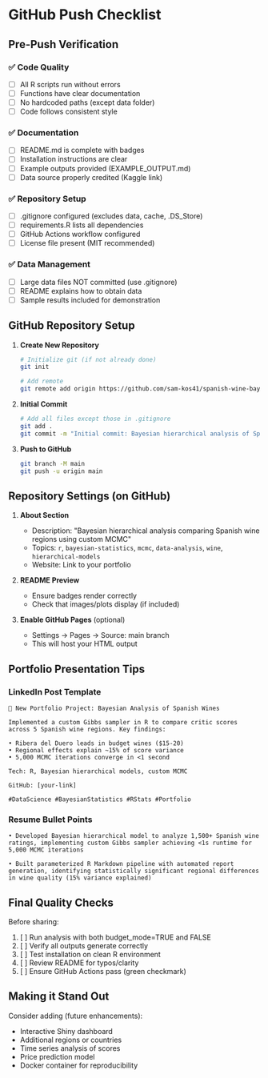 # GitHub Push Checklist

## Pre-Push Verification

### ✅ Code Quality
- [ ] All R scripts run without errors
- [ ] Functions have clear documentation
- [ ] No hardcoded paths (except data folder)
- [ ] Code follows consistent style

### ✅ Documentation
- [ ] README.md is complete with badges
- [ ] Installation instructions are clear
- [ ] Example outputs provided (EXAMPLE_OUTPUT.md)
- [ ] Data source properly credited (Kaggle link)

### ✅ Repository Setup
- [ ] .gitignore configured (excludes data, cache, .DS_Store)
- [ ] requirements.R lists all dependencies
- [ ] GitHub Actions workflow configured
- [ ] License file present (MIT recommended)

### ✅ Data Management
- [ ] Large data files NOT committed (use .gitignore)
- [ ] README explains how to obtain data
- [ ] Sample results included for demonstration

## GitHub Repository Setup

1. **Create New Repository**
   ```bash
   # Initialize git (if not already done)
   git init
   
   # Add remote
   git remote add origin https://github.com/sam-kos41/spanish-wine-bayesian.git
   ```

2. **Initial Commit**
   ```bash
   # Add all files except those in .gitignore
   git add .
   git commit -m "Initial commit: Bayesian hierarchical analysis of Spanish wines"
   ```

3. **Push to GitHub**
   ```bash
   git branch -M main
   git push -u origin main
   ```

## Repository Settings (on GitHub)

1. **About Section**
   - Description: "Bayesian hierarchical analysis comparing Spanish wine regions using custom MCMC"
   - Topics: `r`, `bayesian-statistics`, `mcmc`, `data-analysis`, `wine`, `hierarchical-models`
   - Website: Link to your portfolio

2. **README Preview**
   - Ensure badges render correctly
   - Check that images/plots display (if included)

3. **Enable GitHub Pages** (optional)
   - Settings → Pages → Source: main branch
   - This will host your HTML output

## Portfolio Presentation Tips

### LinkedIn Post Template
```
🍷 New Portfolio Project: Bayesian Analysis of Spanish Wines

Implemented a custom Gibbs sampler in R to compare critic scores across 5 Spanish wine regions. Key findings:

• Ribera del Duero leads in budget wines ($15-20)
• Regional effects explain ~15% of score variance
• 5,000 MCMC iterations converge in <1 second

Tech: R, Bayesian hierarchical models, custom MCMC

GitHub: [your-link]

#DataScience #BayesianStatistics #RStats #Portfolio
```

### Resume Bullet Points
```
• Developed Bayesian hierarchical model to analyze 1,500+ Spanish wine ratings, implementing custom Gibbs sampler achieving <1s runtime for 5,000 MCMC iterations

• Built parameterized R Markdown pipeline with automated report generation, identifying statistically significant regional differences in wine quality (15% variance explained)
```

## Final Quality Checks

Before sharing:
1. [ ] Run analysis with both budget_mode=TRUE and FALSE
2. [ ] Verify all outputs generate correctly
3. [ ] Test installation on clean R environment
4. [ ] Review README for typos/clarity
5. [ ] Ensure GitHub Actions pass (green checkmark)

## Making it Stand Out

Consider adding (future enhancements):
- Interactive Shiny dashboard
- Additional regions or countries
- Time series analysis of scores
- Price prediction model
- Docker container for reproducibility